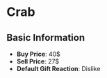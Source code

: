 # Crab

## Basic Information

- **Buy Price**: 40$
- **Sell Price**: 27$
- **Default Gift Reaction**: Dislike